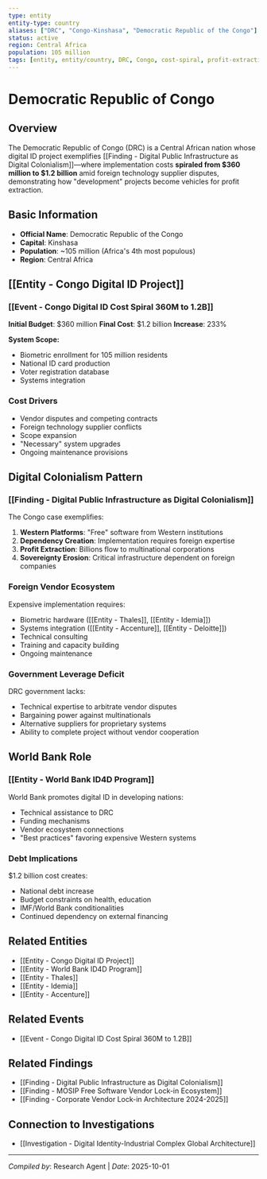 ```yaml
---
type: entity
entity-type: country
aliases: ["DRC", "Congo-Kinshasa", "Democratic Republic of the Congo"]
status: active
region: Central Africa
population: 105 million
tags: [entity, entity/country, DRC, Congo, cost-spiral, profit-extraction]
---
```


# Democratic Republic of Congo

## Overview
The Democratic Republic of Congo (DRC) is a Central African nation whose digital ID project exemplifies [[Finding - Digital Public Infrastructure as Digital Colonialism]]—where implementation costs **spiraled from $360 million to $1.2 billion** amid foreign technology supplier disputes, demonstrating how "development" projects become vehicles for profit extraction.

## Basic Information
- **Official Name**: Democratic Republic of the Congo
- **Capital**: Kinshasa
- **Population**: ~105 million (Africa's 4th most populous)
- **Region**: Central Africa

## [[Entity - Congo Digital ID Project]]

### [[Event - Congo Digital ID Cost Spiral 360M to 1.2B]]
**Initial Budget**: $360 million
**Final Cost**: $1.2 billion
**Increase**: 233%

**System Scope:**
- Biometric enrollment for 105 million residents
- National ID card production
- Voter registration database
- Systems integration

### Cost Drivers
- Vendor disputes and competing contracts
- Foreign technology supplier conflicts
- Scope expansion
- "Necessary" system upgrades
- Ongoing maintenance provisions

## Digital Colonialism Pattern

### [[Finding - Digital Public Infrastructure as Digital Colonialism]]
The Congo case exemplifies:
1. **Western Platforms**: "Free" software from Western institutions
2. **Dependency Creation**: Implementation requires foreign expertise
3. **Profit Extraction**: Billions flow to multinational corporations
4. **Sovereignty Erosion**: Critical infrastructure dependent on foreign companies

### Foreign Vendor Ecosystem
Expensive implementation requires:
- Biometric hardware ([[Entity - Thales]], [[Entity - Idemia]])
- Systems integration ([[Entity - Accenture]], [[Entity - Deloitte]])
- Technical consulting
- Training and capacity building
- Ongoing maintenance

### Government Leverage Deficit
DRC government lacks:
- Technical expertise to arbitrate vendor disputes
- Bargaining power against multinationals
- Alternative suppliers for proprietary systems
- Ability to complete project without vendor cooperation

## World Bank Role

### [[Entity - World Bank ID4D Program]]
World Bank promotes digital ID in developing nations:
- Technical assistance to DRC
- Funding mechanisms
- Vendor ecosystem connections
- "Best practices" favoring expensive Western systems

### Debt Implications
$1.2 billion cost creates:
- National debt increase
- Budget constraints on health, education
- IMF/World Bank conditionalities
- Continued dependency on external financing

## Related Entities
- [[Entity - Congo Digital ID Project]]
- [[Entity - World Bank ID4D Program]]
- [[Entity - Thales]]
- [[Entity - Idemia]]
- [[Entity - Accenture]]

## Related Events
- [[Event - Congo Digital ID Cost Spiral 360M to 1.2B]]

## Related Findings
- [[Finding - Digital Public Infrastructure as Digital Colonialism]]
- [[Finding - MOSIP Free Software Vendor Lock-in Ecosystem]]
- [[Finding - Corporate Vendor Lock-in Architecture 2024-2025]]

## Connection to Investigations
- [[Investigation - Digital Identity-Industrial Complex Global Architecture]]

---
*Compiled by*: Research Agent | *Date*: 2025-10-01

